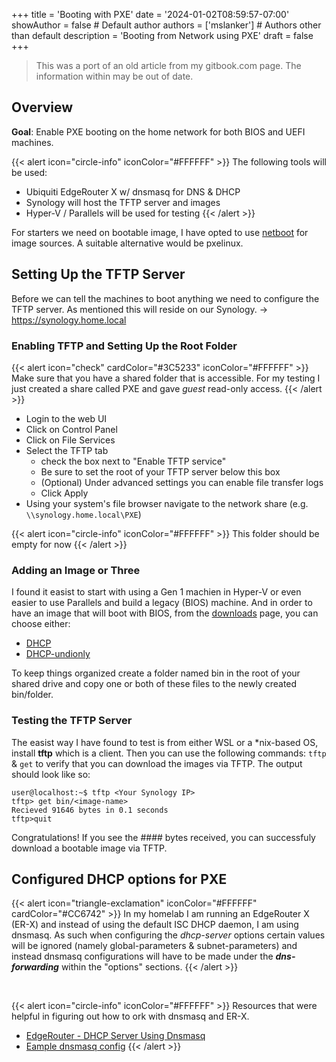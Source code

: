 +++
title = 'Booting with PXE'
date =  '2024-01-02T08:59:57-07:00'
showAuthor = false # Default author
authors = ['mslanker'] # Authors other than default
description = 'Booting from Network using PXE'
draft = false
+++

> This was a port of an old article from my gitbook.com page.  The information within may be out of date.

## Overview

**Goal**: Enable PXE booting on the home network for both BIOS and UEFI machines.

{{< alert icon="circle-info" iconColor="#FFFFFF" >}}
The following tools will be used:
* Ubiquiti EdgeRouter X w/ dnsmasq for DNS & DHCP
* Synology will host the TFTP server and images
* Hyper-V / Parallels will be used for testing
{{< /alert >}}

For starters we need on bootable image, I have opted to use [netboot](https://www.netboot.xyz) for image sources.
A suitable alternative would be pxelinux.

## Setting Up the TFTP Server

Before we can tell the machines to boot anything we need to configure the TFTP server.  As mentioned this will reside on our Synology. -> https://synology.home.local

### Enabling TFTP and Setting Up the Root Folder

{{< alert icon="check" cardColor="#3C5233" iconColor="#FFFFFF" >}}
Make sure that you have a shared folder that is accessible.  For my testing I just created a share called PXE and gave *guest* read-only access.
{{< /alert >}}

* Login to the web UI
* Click on Control Panel
* Click on File Services
* Select the TFTP tab
    * check the box next to "Enable TFTP service"
    * Be sure to set the root of your TFTP server below this box
    * (Optional) Under advanced settings you can enable file transfer logs
    * Click Apply
* Using your system's file browser navigate to the network share (e.g. `\\synology.home.local\PXE`)

{{< alert icon="circle-info" iconColor="#FFFFFF" >}}
This folder should be empty for now
{{< /alert >}}

### Adding an Image or Three

I found it easist to start with using a Gen 1 machien in Hyper-V or even easier to use Parallels and build a legacy (BIOS) machine.  And in order to have an image that will boot with BIOS, from the [downloads](https://www.netboot.xyz/downloads/) page,
you can choose either:

* [DHCP](https://www.netboot.xyz/)
* [DHCP-undionly](https://boot.netboot.xyz/ipxe/netboot.xyz-undionly.kpxe)

To keep things organized create a folder named bin in the root of your shared drive and copy one or both of these files to the newly created bin/folder.

### Testing the TFTP Server

The easist way I have found to test is from either WSL or a *nix-based OS, install **tftp** which is a client.
Then you can use the following commands: `tftp` & `get` to verify that you can download the images via TFTP.  The output should look like so:

```
user@localhost:~$ tftp <Your Synology IP>
tftp> get bin/<image-name>
Recieved 91646 bytes in 0.1 seconds
tftp>quit
```

Congratulations! If you see the #### bytes  received, you can successfuly download a bootable image via TFTP.

## Configured DHCP options for PXE

{{< alert icon="triangle-exclamation" iconColor="#FFFFFF" cardColor="#CC6742" >}}
In my homelab I am running an EdgeRouter X (ER-X) and instead of using the default ISC DHCP daemon, I am using dnsmasq.
As such when configuring the *dhcp-server* options certain values will be ignored (namely global-parameters & subnet-parameters) and instead dnsmasq configurations will have to be made under the ***dns-forwarding*** within the "options" sections.
{{< /alert >}}

<br/>

{{< alert icon="circle-info" iconColor="#FFFFFF" >}}
Resources that were helpful in figuring out how to ork with dnsmasq and ER-X.
* [EdgeRouter - DHCP Server Using Dnsmasq](https://help.ubnt.com/hc/en-us/articles/115002673188-EdgeRouter-DHCP-Server-Using-Dnsmasq)
* [Eample dnsmasq config](https://cs.uwaterloo.ca/twiki/pub/CF/DNSMASQ-MULTIARCH/dnsmasq.conf)
{{< /alert >}}